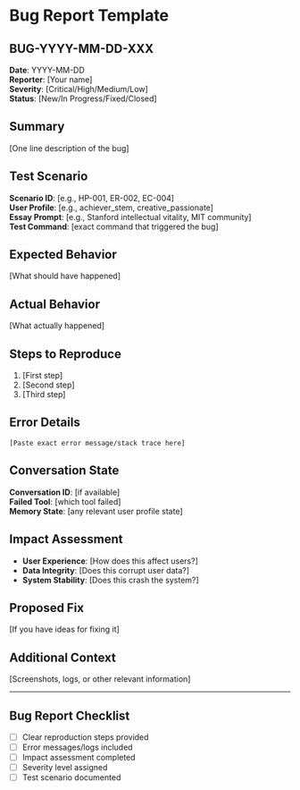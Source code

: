 # Bug Report Template

## BUG-YYYY-MM-DD-XXX

**Date**: YYYY-MM-DD  
**Reporter**: [Your name]  
**Severity**: [Critical/High/Medium/Low]  
**Status**: [New/In Progress/Fixed/Closed]

## Summary
[One line description of the bug]

## Test Scenario
**Scenario ID**: [e.g., HP-001, ER-002, EC-004]  
**User Profile**: [e.g., achiever_stem, creative_passionate]  
**Essay Prompt**: [e.g., Stanford intellectual vitality, MIT community]  
**Test Command**: [exact command that triggered the bug]

## Expected Behavior
[What should have happened]

## Actual Behavior
[What actually happened]

## Steps to Reproduce
1. [First step]
2. [Second step]
3. [Third step]

## Error Details
```
[Paste exact error message/stack trace here]
```

## Conversation State
**Conversation ID**: [if available]  
**Failed Tool**: [which tool failed]  
**Memory State**: [any relevant user profile state]

## Impact Assessment
- **User Experience**: [How does this affect users?]
- **Data Integrity**: [Does this corrupt user data?]
- **System Stability**: [Does this crash the system?]

## Proposed Fix
[If you have ideas for fixing it]

## Additional Context
[Screenshots, logs, or other relevant information]

---

## Bug Report Checklist
- [ ] Clear reproduction steps provided
- [ ] Error messages/logs included
- [ ] Impact assessment completed
- [ ] Severity level assigned
- [ ] Test scenario documented 